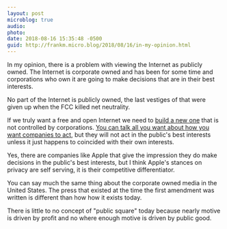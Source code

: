 ```yaml
---
layout: post
microblog: true
audio: 
photo: 
date: 2018-08-16 15:35:48 -0500
guid: http://frankm.micro.blog/2018/08/16/in-my-opinion.html
---
```

In my opinion, there is a problem with viewing the Internet as publicly owned. The Internet is corporate owned and has been for some time and corporations who own it are going to make decisions that are in their best interests. 

No part of the Internet is publicly owned, the last vestiges of that were given up when the FCC killed net neutrality. 

If we truly want a free and open Internet we need to [build a new one](https://www.vanityfair.com/news/2018/07/the-man-who-created-the-world-wide-web-has-some-regrets) that is not controlled by corporations. [You can talk all you want about how you want companies to act](http://scripting.com/2018/08/16/132055.html), but they will not act in the public's best interests unless it just happens to coincided with their own interests. 

Yes, there are companies like Apple that give the impression they do make decisions in the public's best interests, but I think Apple's stances on privacy are self serving, it is their competitive differentiator.  

You can say much the same thing about the corporate owned media in the United States. The press that existed at the time the first amendment was written is different than how how it exists today.

There is little to no concept of "public square" today because nearly motive is driven by profit and no where enough motive is driven by public good.
